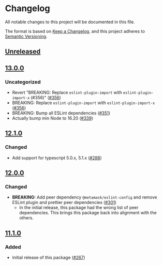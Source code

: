 # Changelog
All notable changes to this project will be documented in this file.

The format is based on [Keep a Changelog](https://keepachangelog.com/en/1.0.0/),
and this project adheres to [Semantic Versioning](https://semver.org/spec/v2.0.0.html).

## [Unreleased]

## [13.0.0]
### Uncategorized
- Revert "BREAKING: Replace `eslint-plugin-import` with `eslint-plugin-import-x` (#356)" ([#356](https://github.com/MetaMask/eslint-config/pull/356))
- BREAKING: Replace `eslint-plugin-import` with `eslint-plugin-import-x` ([#356](https://github.com/MetaMask/eslint-config/pull/356))
- BREAKING: Bump all ESLint dependencies ([#351](https://github.com/MetaMask/eslint-config/pull/351))
- Actually bump min Node to 16.20 ([#339](https://github.com/MetaMask/eslint-config/pull/339))

## [12.1.0]
### Changed
- Add support for typescript 5.0.x, 5.1.x ([#288](https://github.com/MetaMask/eslint-config/pull/288))

## [12.0.0]
### Changed
- **BREAKING:** Add peer dependency `@metamask/eslint-config` and remove ESLint plugin and prettier peer dependencies ([#301](https://github.com/MetaMask/eslint-config/pull/301))
  - In the initial release, this package had the wrong list of peer dependencies. This brings this package back into alignment with the others.

## [11.1.0]
### Added
- Initial release of this package ([#267](https://github.com/MetaMask/eslint-config/pull/267))

[Unreleased]: https://github.com/MetaMask/eslint-config/compare/v13.0.0...HEAD
[13.0.0]: https://github.com/MetaMask/eslint-config/compare/v12.1.0...v13.0.0
[12.1.0]: https://github.com/MetaMask/eslint-config/compare/v12.0.0...v12.1.0
[12.0.0]: https://github.com/MetaMask/eslint-config/compare/v11.1.0...v12.0.0
[11.1.0]: https://github.com/MetaMask/eslint-config/releases/tag/v11.1.0
